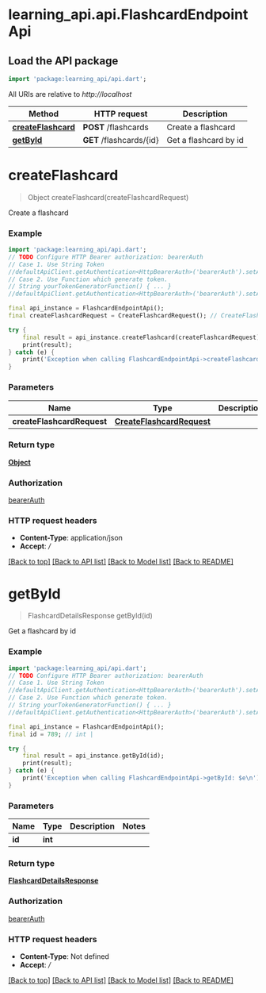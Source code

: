 # learning_api.api.FlashcardEndpointApi

## Load the API package
```dart
import 'package:learning_api/api.dart';
```

All URIs are relative to *http://localhost*

Method | HTTP request | Description
------------- | ------------- | -------------
[**createFlashcard**](FlashcardEndpointApi.md#createflashcard) | **POST** /flashcards | Create a flashcard
[**getById**](FlashcardEndpointApi.md#getbyid) | **GET** /flashcards/{id} | Get a flashcard by id


# **createFlashcard**
> Object createFlashcard(createFlashcardRequest)

Create a flashcard

### Example
```dart
import 'package:learning_api/api.dart';
// TODO Configure HTTP Bearer authorization: bearerAuth
// Case 1. Use String Token
//defaultApiClient.getAuthentication<HttpBearerAuth>('bearerAuth').setAccessToken('YOUR_ACCESS_TOKEN');
// Case 2. Use Function which generate token.
// String yourTokenGeneratorFunction() { ... }
//defaultApiClient.getAuthentication<HttpBearerAuth>('bearerAuth').setAccessToken(yourTokenGeneratorFunction);

final api_instance = FlashcardEndpointApi();
final createFlashcardRequest = CreateFlashcardRequest(); // CreateFlashcardRequest | 

try {
    final result = api_instance.createFlashcard(createFlashcardRequest);
    print(result);
} catch (e) {
    print('Exception when calling FlashcardEndpointApi->createFlashcard: $e\n');
}
```

### Parameters

Name | Type | Description  | Notes
------------- | ------------- | ------------- | -------------
 **createFlashcardRequest** | [**CreateFlashcardRequest**](CreateFlashcardRequest.md)|  | 

### Return type

[**Object**](Object.md)

### Authorization

[bearerAuth](../README.md#bearerAuth)

### HTTP request headers

 - **Content-Type**: application/json
 - **Accept**: */*

[[Back to top]](#) [[Back to API list]](../README.md#documentation-for-api-endpoints) [[Back to Model list]](../README.md#documentation-for-models) [[Back to README]](../README.md)

# **getById**
> FlashcardDetailsResponse getById(id)

Get a flashcard by id

### Example
```dart
import 'package:learning_api/api.dart';
// TODO Configure HTTP Bearer authorization: bearerAuth
// Case 1. Use String Token
//defaultApiClient.getAuthentication<HttpBearerAuth>('bearerAuth').setAccessToken('YOUR_ACCESS_TOKEN');
// Case 2. Use Function which generate token.
// String yourTokenGeneratorFunction() { ... }
//defaultApiClient.getAuthentication<HttpBearerAuth>('bearerAuth').setAccessToken(yourTokenGeneratorFunction);

final api_instance = FlashcardEndpointApi();
final id = 789; // int | 

try {
    final result = api_instance.getById(id);
    print(result);
} catch (e) {
    print('Exception when calling FlashcardEndpointApi->getById: $e\n');
}
```

### Parameters

Name | Type | Description  | Notes
------------- | ------------- | ------------- | -------------
 **id** | **int**|  | 

### Return type

[**FlashcardDetailsResponse**](FlashcardDetailsResponse.md)

### Authorization

[bearerAuth](../README.md#bearerAuth)

### HTTP request headers

 - **Content-Type**: Not defined
 - **Accept**: */*

[[Back to top]](#) [[Back to API list]](../README.md#documentation-for-api-endpoints) [[Back to Model list]](../README.md#documentation-for-models) [[Back to README]](../README.md)

